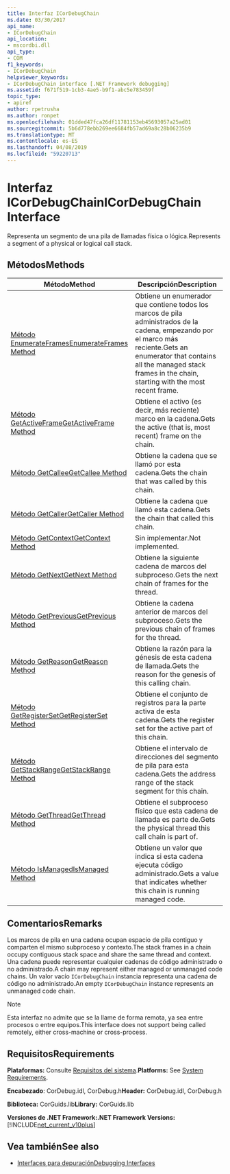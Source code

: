 ```yaml
---
title: Interfaz ICorDebugChain
ms.date: 03/30/2017
api_name:
- ICorDebugChain
api_location:
- mscordbi.dll
api_type:
- COM
f1_keywords:
- ICorDebugChain
helpviewer_keywords:
- ICorDebugChain interface [.NET Framework debugging]
ms.assetid: f671f519-1cb3-4ae5-b9f1-abc5e783459f
topic_type:
- apiref
author: rpetrusha
ms.author: ronpet
ms.openlocfilehash: 01dded47fca26df11781153eb45693057a25ad01
ms.sourcegitcommit: 5b6d778ebb269ee6684fb57ad69a8c28b06235b9
ms.translationtype: MT
ms.contentlocale: es-ES
ms.lasthandoff: 04/08/2019
ms.locfileid: "59220713"
---
```

# <a name="icordebugchain-interface"></a><span data-ttu-id="3b55e-102">Interfaz ICorDebugChain</span><span class="sxs-lookup"><span data-stu-id="3b55e-102">ICorDebugChain Interface</span></span>

<span data-ttu-id="3b55e-103">Representa un segmento de una pila de llamadas física o lógica.</span><span class="sxs-lookup"><span data-stu-id="3b55e-103">Represents a segment of a physical or logical call stack.</span></span>  
  
## <a name="methods"></a><span data-ttu-id="3b55e-104">Métodos</span><span class="sxs-lookup"><span data-stu-id="3b55e-104">Methods</span></span>  
  
|<span data-ttu-id="3b55e-105">Método</span><span class="sxs-lookup"><span data-stu-id="3b55e-105">Method</span></span>|<span data-ttu-id="3b55e-106">Descripción</span><span class="sxs-lookup"><span data-stu-id="3b55e-106">Description</span></span>|  
|------------|-----------------|  
|[<span data-ttu-id="3b55e-107">Método EnumerateFrames</span><span class="sxs-lookup"><span data-stu-id="3b55e-107">EnumerateFrames Method</span></span>](../../../../docs/framework/unmanaged-api/debugging/icordebugchain-enumerateframes-method.md)|<span data-ttu-id="3b55e-108">Obtiene un enumerador que contiene todos los marcos de pila administrados de la cadena, empezando por el marco más reciente.</span><span class="sxs-lookup"><span data-stu-id="3b55e-108">Gets an enumerator that contains all the managed stack frames in the chain, starting with the most recent frame.</span></span>|  
|[<span data-ttu-id="3b55e-109">Método GetActiveFrame</span><span class="sxs-lookup"><span data-stu-id="3b55e-109">GetActiveFrame Method</span></span>](../../../../docs/framework/unmanaged-api/debugging/icordebugchain-getactiveframe-method.md)|<span data-ttu-id="3b55e-110">Obtiene el activo (es decir, más reciente) marco en la cadena.</span><span class="sxs-lookup"><span data-stu-id="3b55e-110">Gets the active (that is, most recent) frame on the chain.</span></span>|  
|[<span data-ttu-id="3b55e-111">Método GetCallee</span><span class="sxs-lookup"><span data-stu-id="3b55e-111">GetCallee Method</span></span>](../../../../docs/framework/unmanaged-api/debugging/icordebugchain-getcallee-method.md)|<span data-ttu-id="3b55e-112">Obtiene la cadena que se llamó por esta cadena.</span><span class="sxs-lookup"><span data-stu-id="3b55e-112">Gets the chain that was called by this chain.</span></span>|  
|[<span data-ttu-id="3b55e-113">Método GetCaller</span><span class="sxs-lookup"><span data-stu-id="3b55e-113">GetCaller Method</span></span>](../../../../docs/framework/unmanaged-api/debugging/icordebugchain-getcaller-method.md)|<span data-ttu-id="3b55e-114">Obtiene la cadena que llamó esta cadena.</span><span class="sxs-lookup"><span data-stu-id="3b55e-114">Gets the chain that called this chain.</span></span>|  
|[<span data-ttu-id="3b55e-115">Método GetContext</span><span class="sxs-lookup"><span data-stu-id="3b55e-115">GetContext Method</span></span>](../../../../docs/framework/unmanaged-api/debugging/icordebugchain-getcontext-method.md)|<span data-ttu-id="3b55e-116">Sin implementar.</span><span class="sxs-lookup"><span data-stu-id="3b55e-116">Not implemented.</span></span>|  
|[<span data-ttu-id="3b55e-117">Método GetNext</span><span class="sxs-lookup"><span data-stu-id="3b55e-117">GetNext Method</span></span>](../../../../docs/framework/unmanaged-api/debugging/icordebugchain-getnext-method.md)|<span data-ttu-id="3b55e-118">Obtiene la siguiente cadena de marcos del subproceso.</span><span class="sxs-lookup"><span data-stu-id="3b55e-118">Gets the next chain of frames for the thread.</span></span>|  
|[<span data-ttu-id="3b55e-119">Método GetPrevious</span><span class="sxs-lookup"><span data-stu-id="3b55e-119">GetPrevious Method</span></span>](../../../../docs/framework/unmanaged-api/debugging/icordebugchain-getprevious-method.md)|<span data-ttu-id="3b55e-120">Obtiene la cadena anterior de marcos del subproceso.</span><span class="sxs-lookup"><span data-stu-id="3b55e-120">Gets the previous chain of frames for the thread.</span></span>|  
|[<span data-ttu-id="3b55e-121">Método GetReason</span><span class="sxs-lookup"><span data-stu-id="3b55e-121">GetReason Method</span></span>](../../../../docs/framework/unmanaged-api/debugging/icordebugchain-getreason-method.md)|<span data-ttu-id="3b55e-122">Obtiene la razón para la génesis de esta cadena de llamada.</span><span class="sxs-lookup"><span data-stu-id="3b55e-122">Gets the reason for the genesis of this calling chain.</span></span>|  
|[<span data-ttu-id="3b55e-123">Método GetRegisterSet</span><span class="sxs-lookup"><span data-stu-id="3b55e-123">GetRegisterSet Method</span></span>](../../../../docs/framework/unmanaged-api/debugging/icordebugchain-getregisterset-method.md)|<span data-ttu-id="3b55e-124">Obtiene el conjunto de registros para la parte activa de esta cadena.</span><span class="sxs-lookup"><span data-stu-id="3b55e-124">Gets the register set for the active part of this chain.</span></span>|  
|[<span data-ttu-id="3b55e-125">Método GetStackRange</span><span class="sxs-lookup"><span data-stu-id="3b55e-125">GetStackRange Method</span></span>](../../../../docs/framework/unmanaged-api/debugging/icordebugchain-getstackrange-method.md)|<span data-ttu-id="3b55e-126">Obtiene el intervalo de direcciones del segmento de pila para esta cadena.</span><span class="sxs-lookup"><span data-stu-id="3b55e-126">Gets the address range of the stack segment for this chain.</span></span>|  
|[<span data-ttu-id="3b55e-127">Método GetThread</span><span class="sxs-lookup"><span data-stu-id="3b55e-127">GetThread Method</span></span>](../../../../docs/framework/unmanaged-api/debugging/icordebugchain-getthread-method.md)|<span data-ttu-id="3b55e-128">Obtiene el subproceso físico que esta cadena de llamada es parte de.</span><span class="sxs-lookup"><span data-stu-id="3b55e-128">Gets the physical thread this call chain is part of.</span></span>|  
|[<span data-ttu-id="3b55e-129">Método IsManaged</span><span class="sxs-lookup"><span data-stu-id="3b55e-129">IsManaged Method</span></span>](../../../../docs/framework/unmanaged-api/debugging/icordebugchain-ismanaged-method.md)|<span data-ttu-id="3b55e-130">Obtiene un valor que indica si esta cadena ejecuta código administrado.</span><span class="sxs-lookup"><span data-stu-id="3b55e-130">Gets a value that indicates whether this chain is running managed code.</span></span>|  
  
## <a name="remarks"></a><span data-ttu-id="3b55e-131">Comentarios</span><span class="sxs-lookup"><span data-stu-id="3b55e-131">Remarks</span></span>  
 <span data-ttu-id="3b55e-132">Los marcos de pila en una cadena ocupan espacio de pila contiguo y comparten el mismo subproceso y contexto.</span><span class="sxs-lookup"><span data-stu-id="3b55e-132">The stack frames in a chain occupy contiguous stack space and share the same thread and context.</span></span> <span data-ttu-id="3b55e-133">Una cadena puede representar cualquier cadenas de código administrado o no administrado.</span><span class="sxs-lookup"><span data-stu-id="3b55e-133">A chain may represent either managed or unmanaged code chains.</span></span> <span data-ttu-id="3b55e-134">Un valor vacío `ICorDebugChain` instancia representa una cadena de código no administrado.</span><span class="sxs-lookup"><span data-stu-id="3b55e-134">An empty `ICorDebugChain` instance represents an unmanaged code chain.</span></span>  
  
> [!NOTE]
>  <span data-ttu-id="3b55e-135">Esta interfaz no admite que se la llame de forma remota, ya sea entre procesos o entre equipos.</span><span class="sxs-lookup"><span data-stu-id="3b55e-135">This interface does not support being called remotely, either cross-machine or cross-process.</span></span>  
  
## <a name="requirements"></a><span data-ttu-id="3b55e-136">Requisitos</span><span class="sxs-lookup"><span data-stu-id="3b55e-136">Requirements</span></span>  
 <span data-ttu-id="3b55e-137">**Plataformas:** Consulte [Requisitos del sistema](../../../../docs/framework/get-started/system-requirements.md).</span><span class="sxs-lookup"><span data-stu-id="3b55e-137">**Platforms:** See [System Requirements](../../../../docs/framework/get-started/system-requirements.md).</span></span>  
  
 <span data-ttu-id="3b55e-138">**Encabezado**: CorDebug.idl, CorDebug.h</span><span class="sxs-lookup"><span data-stu-id="3b55e-138">**Header:** CorDebug.idl, CorDebug.h</span></span>  
  
 <span data-ttu-id="3b55e-139">**Biblioteca:** CorGuids.lib</span><span class="sxs-lookup"><span data-stu-id="3b55e-139">**Library:** CorGuids.lib</span></span>  
  
 **<span data-ttu-id="3b55e-140">Versiones de .NET Framework:</span><span class="sxs-lookup"><span data-stu-id="3b55e-140">.NET Framework Versions:</span></span>** [!INCLUDE[net_current_v10plus](../../../../includes/net-current-v10plus-md.md)]  
  
## <a name="see-also"></a><span data-ttu-id="3b55e-141">Vea también</span><span class="sxs-lookup"><span data-stu-id="3b55e-141">See also</span></span>

- [<span data-ttu-id="3b55e-142">Interfaces para depuración</span><span class="sxs-lookup"><span data-stu-id="3b55e-142">Debugging Interfaces</span></span>](../../../../docs/framework/unmanaged-api/debugging/debugging-interfaces.md)
